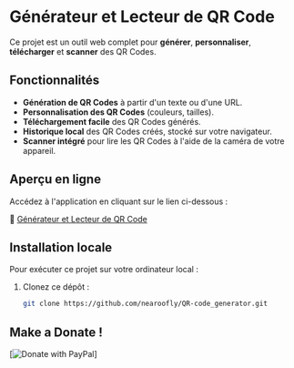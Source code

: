 
# Générateur et Lecteur de QR Code

Ce projet est un outil web complet pour **générer**, **personnaliser**, **télécharger** et **scanner** des QR Codes.

## Fonctionnalités

- **Génération de QR Codes** à partir d'un texte ou d'une URL.
- **Personnalisation des QR Codes** (couleurs, tailles).
- **Téléchargement facile** des QR Codes générés.
- **Historique local** des QR Codes créés, stocké sur votre navigateur.
- **Scanner intégré** pour lire les QR Codes à l'aide de la caméra de votre appareil.

## Aperçu en ligne

Accédez à l'application en cliquant sur le lien ci-dessous :

🔗 [Générateur et Lecteur de QR Code](https://nearoofly.github.io/QR-code_generator/)

## Installation locale

Pour exécuter ce projet sur votre ordinateur local :

1. Clonez ce dépôt :
   ```bash
   git clone https://github.com/nearoofly/QR-code_generator.git
## Make a Donate !
[![Donate with PayPal](https://www.paypalobjects.com/en_US/i/btn/btn_donateCC_LG.gif)]
   
